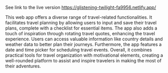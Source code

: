 See link to the live version https://glistening-twilight-fa9956.netlify.app/

This web app offers a diverse range of travel-related functionalities. It facilitates travel planning by allowing users to input and save their travel plans, complete with a checklist for essential items. The app also adds a touch of inspiration through rotating travel quotes, enhancing the travel experience. Users can access valuable information like country details and weather data to better plan their journeys. Furthermore, the app features a date and time picker for scheduling travel events. Overall, it combines practical tools for travel organization with motivational elements, creating a well-rounded platform to assist and inspire travelers in making the most of their adventures.
